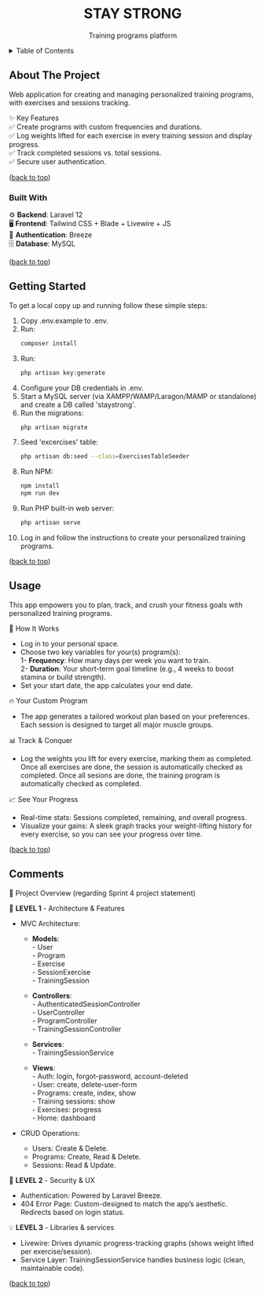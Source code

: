 <a id="readme-top"></a>

<h1 align="center">STAY STRONG</h1>
<p align="center">Training programs platform</p>

<details>
  <summary>Table of Contents</summary>
  <ol>
    <li><a href="#about-the-project">About The Project</a></li>  
    <li><a href="#built-with">Built With</a></li>
    <li><a href="#getting-started">Getting Started</a></li>
    <li><a href="#usage">Usage</a></li>
    <li><a href="#comments">Comments</a></li>
  </ol>
</details>

## About The Project
Web application for creating and managing personalized training programs, with exercises and sessions tracking.

✨ Key Features<br>
✅ Create programs with custom frequencies and durations.<br>
✅ Log weights lifted for each exercise in every training session and display progress.<br>
✅ Track completed sessions vs. total sessions.<br>
✅ Secure user authentication.

<p align="left">(<a href="#readme-top">back to top</a>)</p>

### Built With<br>
⚙️ **Backend**: Laravel 12<br>
🖥️ **Frontend**: Tailwind CSS + Blade + Livewire + JS<br>
🔑 **Authentication**: Breeze<br>
🗄️ **Database**: MySQL

<p align="left">(<a href="#readme-top">back to top</a>)</p>

## Getting Started
To get a local copy up and running follow these simple steps:

1. Copy .env.example to .env.<br>
2. Run: 
   ```sh
   composer install
   ```
3. Run: 
   ```sh
   php artisan key:generate
   ```
3. Configure your DB credentials in .env.<br>
4. Start a MySQL server (via XAMPP/WAMP/Laragon/MAMP or standalone) and create a DB called 'staystrong'.
5. Run the migrations:
   ```sh
   php artisan migrate
   ```
6. Seed 'excercises' table:
   ```sh
   php artisan db:seed --class=ExercisesTableSeeder
   ```
7. Run NPM: 
   ```sh
   npm install
   npm run dev
   ```
8. Run PHP built-in web server: 
   ```sh
   php artisan serve
   ```
9. Log in and follow the instructions to create your personalized training programs.

<p align="left">(<a href="#readme-top">back to top</a>)</p>

## Usage
This app empowers you to plan, track, and crush your fitness goals with personalized training programs.

🚀 How It Works
* Log in to your personal space.
* Choose two key variables for your(s) program(s):<br>
         1- **Frequency**: How many days per week you want to train.<br>
         2- **Duration**: Your short-term goal timeline (e.g., 4 weeks to boost stamina or build strength).<br>
* Set your start date, the app calculates your end date.

🔥 Your Custom Program
* The app generates a tailored workout plan based on your preferences. Each session is designed to target all major muscle groups.

📊 Track & Conquer
* Log the weights you lift for every exercise, marking them as completed. Once all exercises are done, the session is automatically checked as completed. Once all sesions are done, the training program is automatically checked as completed.

📈 See Your Progress
* Real-time stats: Sessions completed, remaining, and overall progress.
* Visualize your gains: A sleek graph tracks your weight-lifting history for every exercise, so you can see your progress over time.

<p align="left">(<a href="#readme-top">back to top</a>)</p>

## Comments
🚀 Project Overview (regarding Sprint 4 project statement)

📌 **LEVEL 1** - Architecture & Features
* MVC Architecture:
   * **Models**:<br> 
         - User<br>
         - Program<br>
         - Exercise<br>
         - SessionExercise<br> 
         - TrainingSession<br>
   
   * **Controllers**:<br>
         - AuthenticatedSessionController<br>
         - UserController<br>
         - ProgramController<br>
         - TrainingSessionController<br>

   * **Services**:<br> 
         - TrainingSessionService<br>

   * **Views**:<br> 
         - Auth: login, forgot-password, account-deleted<br>
         - User: create, delete-user-form<br>
         - Programs: create, index, show<br>
         - Training sessions: show<br>
         - Exercises: progress<br>
         - Home: dashboard

* CRUD Operations:
   - Users: Create & Delete.
   - Programs: Create, Read & Delete.
   - Sessions: Read & Update.

🔐 **LEVEL 2** - Security & UX
* Authentication: Powered by Laravel Breeze.
* 404 Error Page: Custom-designed to match the app’s aesthetic. Redirects based on login status.

💡 **LEVEL 3** - Libraries & services
* Livewire: Drives dynamic progress-tracking graphs (shows weight lifted per exercise/session).
* Service Layer: TrainingSessionService handles business logic (clean, maintainable code).

<p align="left">(<a href="#readme-top">back to top</a>)</p>